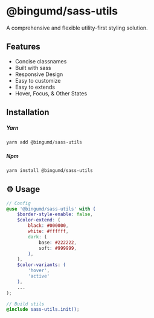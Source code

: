 # @bingumd/sass-utils

A comprehensive and flexible utility-first styling solution.

## Features

- Concise classnames
- Built with sass
- Responsive Design 
- Easy to customize
- Easy to extends
- Hover, Focus, & Other States

## Installation

##### Yarn

```sh
yarn add @bingumd/sass-utils
```

##### Npm

```sh
yarn install @bingumd/sass-utils
```

## :gear: Usage

```scss
// Config
@use '@bingumd/sass-utils' with (
    $border-style-enable: false,
    $color-extend: (
        black: #000000,
        white: #ffffff,
        dark: (
            base: #222222,
            soft: #999999,
        ), 
    ),
    $color-variants: (
        'hover',
        'active'
    ),
    ...
);

// Build utils
@include sass-utils.init();
```

